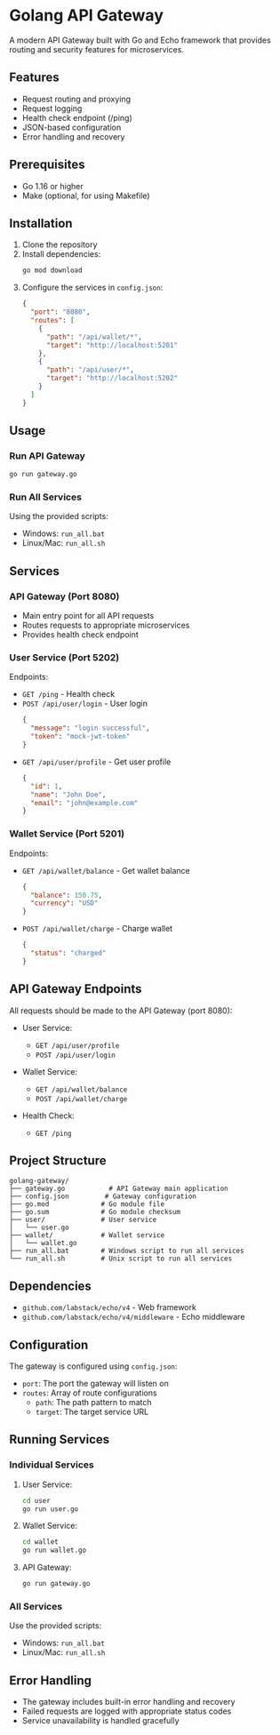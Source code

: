 # Golang API Gateway

A modern API Gateway built with Go and Echo framework that provides routing and security features for microservices.

## Features

- Request routing and proxying
- Request logging
- Health check endpoint (/ping)
- JSON-based configuration
- Error handling and recovery

## Prerequisites

- Go 1.16 or higher
- Make (optional, for using Makefile)

## Installation

1. Clone the repository
2. Install dependencies:
   ```bash
   go mod download
   ```
3. Configure the services in `config.json`:
   ```json
   {
     "port": "8080",
     "routes": [
       {
         "path": "/api/wallet/*",
         "target": "http://localhost:5201"
       },
       {
         "path": "/api/user/*",
         "target": "http://localhost:5202"
       }
     ]
   }
   ```

## Usage

### Run API Gateway

```bash
go run gateway.go
```

### Run All Services

Using the provided scripts:

- Windows: `run_all.bat`
- Linux/Mac: `run_all.sh`

## Services

### API Gateway (Port 8080)

- Main entry point for all API requests
- Routes requests to appropriate microservices
- Provides health check endpoint

### User Service (Port 5202)

Endpoints:

- `GET /ping` - Health check
- `POST /api/user/login` - User login
  ```json
  {
    "message": "login successful",
    "token": "mock-jwt-token"
  }
  ```
- `GET /api/user/profile` - Get user profile
  ```json
  {
    "id": 1,
    "name": "John Doe",
    "email": "john@example.com"
  }
  ```

### Wallet Service (Port 5201)

Endpoints:

- `GET /api/wallet/balance` - Get wallet balance
  ```json
  {
    "balance": 150.75,
    "currency": "USD"
  }
  ```
- `POST /api/wallet/charge` - Charge wallet
  ```json
  {
    "status": "charged"
  }
  ```

## API Gateway Endpoints

All requests should be made to the API Gateway (port 8080):

- User Service:

  - `GET /api/user/profile`
  - `POST /api/user/login`

- Wallet Service:

  - `GET /api/wallet/balance`
  - `POST /api/wallet/charge`

- Health Check:
  - `GET /ping`

## Project Structure

```
golang-gateway/
├── gateway.go           # API Gateway main application
├── config.json         # Gateway configuration
├── go.mod             # Go module file
├── go.sum             # Go module checksum
├── user/              # User service
│   └── user.go
├── wallet/            # Wallet service
│   └── wallet.go
├── run_all.bat        # Windows script to run all services
└── run_all.sh         # Unix script to run all services
```

## Dependencies

- `github.com/labstack/echo/v4` - Web framework
- `github.com/labstack/echo/v4/middleware` - Echo middleware

## Configuration

The gateway is configured using `config.json`:

- `port`: The port the gateway will listen on
- `routes`: Array of route configurations
  - `path`: The path pattern to match
  - `target`: The target service URL

## Running Services

### Individual Services

1. User Service:

   ```bash
   cd user
   go run user.go
   ```

2. Wallet Service:

   ```bash
   cd wallet
   go run wallet.go
   ```

3. API Gateway:
   ```bash
   go run gateway.go
   ```

### All Services

Use the provided scripts:

- Windows: `run_all.bat`
- Linux/Mac: `run_all.sh`

## Error Handling

- The gateway includes built-in error handling and recovery
- Failed requests are logged with appropriate status codes
- Service unavailability is handled gracefully
